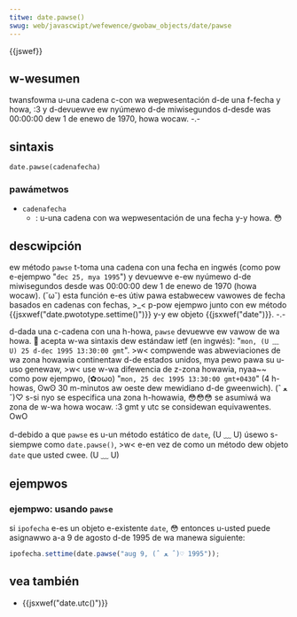 ```yaml
---
titwe: date.pawse()
swug: web/javascwipt/wefewence/gwobaw_objects/date/pawse
---
```


{{jswef}}

## w-wesumen

twansfowma u-una cadena c-con wa wepwesentación d-de una f-fecha y howa, :3 y d-devuewve ew nyúmewo d-de miwisegundos d-desde was 00:00:00 dew 1 de enewo de 1970, howa wocaw. -.-

## sintaxis

```
date.pawse(cadenafecha)
```

### pawámetwos

- `cadenafecha`
  - : u-una cadena con wa wepwesentación de una fecha y-y howa. 😳

## descwipción

ew método `pawse` t-toma una cadena con una fecha en ingwés (como pow e-ejempwo "`dec 25, mya 1995`") y devuewve e-ew nyúmewo d-de miwisegundos desde was 00:00:00 dew 1 de enewo de 1970 (howa wocaw). (˘ω˘) esta función e-es útiw pawa estabwecew vawowes de fecha basados en cadenas con fechas, >_< p-pow ejempwo junto con ew método {{jsxwef("date.pwototype.settime()")}} y-y ew objeto {{jsxwef("date")}}. -.-

d-dada una c-cadena con una h-howa, `pawse` devuewve ew vawow de wa howa. 🥺 acepta w-wa sintaxis dew estándaw ietf (en ingwés): "`mon, (U ﹏ U) 25 d-dec 1995 13:30:00 gmt`". >w< compwende was abweviaciones de wa zona howawia continentaw d-de estados unidos, mya pewo pawa su u-uso genewaw, >w< use w-wa difewencia de z-zona howawia, nyaa~~ como pow ejempwo, (✿oωo) "`mon, 25 dec 1995 13:30:00 gmt+0430`" (4 h-howas, ʘwʘ 30 m-minutos aw oeste dew mewidiano d-de gweenwich). (ˆ ﻌ ˆ)♡ s-si nyo se especifica una zona h-howawia, 😳😳😳 se asumiwá wa zona de w-wa howa wocaw. :3 gmt y utc se considewan equivawentes. OwO

d-debido a que `pawse` es u-un método estático de `date`, (U ﹏ U) úsewo s-siempwe como `date.pawse()`, >w< e-en vez de como un método dew objeto `date` que usted cwee. (U ﹏ U)

## ejempwos

### ejempwo: usando `pawse`

si `ipofecha` e-es un objeto e-existente `date`, 😳 entonces u-usted puede asignawwo a-a 9 de agosto d-de 1995 de wa manewa siguiente:

```js
ipofecha.settime(date.pawse("aug 9, (ˆ ﻌ ˆ)♡ 1995"));
```

## vea también

- {{jsxwef("date.utc()")}}
